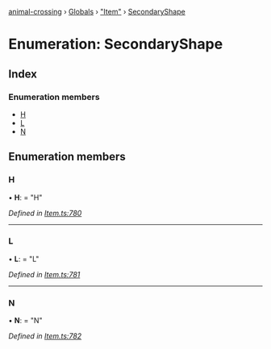 [animal-crossing](../README.md) › [Globals](../globals.md) › ["Item"](../modules/_item_.md) › [SecondaryShape](_item_.secondaryshape.md)

# Enumeration: SecondaryShape

## Index

### Enumeration members

* [H](_item_.secondaryshape.md#h)
* [L](_item_.secondaryshape.md#l)
* [N](_item_.secondaryshape.md#n)

## Enumeration members

###  H

• **H**: = "H"

*Defined in [Item.ts:780](https://github.com/Norviah/animal-crossing/blob/da8caaf/module/types/Item.ts#L780)*

___

###  L

• **L**: = "L"

*Defined in [Item.ts:781](https://github.com/Norviah/animal-crossing/blob/da8caaf/module/types/Item.ts#L781)*

___

###  N

• **N**: = "N"

*Defined in [Item.ts:782](https://github.com/Norviah/animal-crossing/blob/da8caaf/module/types/Item.ts#L782)*
